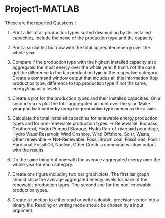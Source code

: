 # Project1-MATLAB

These are the reported Questions :


1. Print a list of all production types sorted descending by the installed capacities. Include
the name of the production type and the capacity.

2. Print a similar list but now with the total aggregated energy over the whole year.

3. Compare if the production type with the highest installed capacity also aggregated the
most energy over the whole year. If that’s not the case get the difference to the top
production type in the respective category. Create a command window output that
includes all this information (top production type, difference to top production type if not
the same, energy/capacity levels)

4. Create a plot for the production types and their installed capacities. On a second y-axis
plot the total aggregated amount over the year. Make your plot look better by using the
production type names on the x-axis.

5. Calculate the total installed capacities for renewable energy production types and for
non-renewable production types.
-> Renewable: Biomass, Geothermal, Hydro Pumped Storage, Hydro Run-of-river and
poundage, Hydro Water Reservoir, Wind Onshore, Wind Offshore, Solar, Waste, Other
renewable
-> Not-Renewable: Fossil Brown coal, Fossil Gas, Fossil Hard coal, Fossil Oil, Nuclear,
Other
Create a command window output with the results

6. Do the same thing but now with the average aggregated energy over the whole year for
each category.

7. Create one figure including two bar graph plots. The first bar graph should show the
average aggregated energy levels for each of the renewable production types. The
second one for the non-renewable production types.

9. Create a function to either read or write a double-precision vector into a binary file.
Reading or writing mode should be chosen by a input argument.
